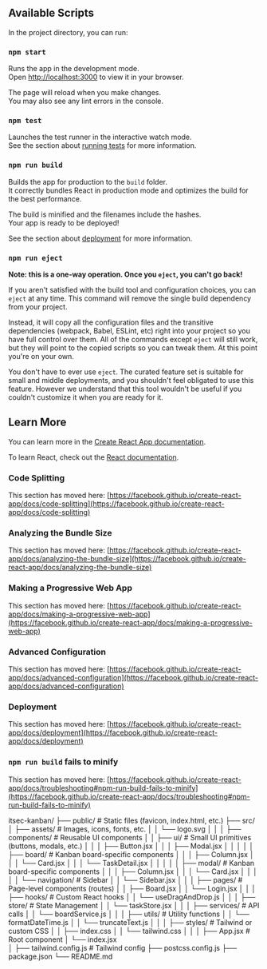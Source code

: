 ## Available Scripts

In the project directory, you can run:

### `npm start`

Runs the app in the development mode.\
Open [http://localhost:3000](http://localhost:3000) to view it in your browser.

The page will reload when you make changes.\
You may also see any lint errors in the console.

### `npm test`

Launches the test runner in the interactive watch mode.\
See the section about [running tests](https://facebook.github.io/create-react-app/docs/running-tests) for more information.

### `npm run build`

Builds the app for production to the `build` folder.\
It correctly bundles React in production mode and optimizes the build for the best performance.

The build is minified and the filenames include the hashes.\
Your app is ready to be deployed!

See the section about [deployment](https://facebook.github.io/create-react-app/docs/deployment) for more information.

### `npm run eject`

**Note: this is a one-way operation. Once you `eject`, you can't go back!**

If you aren't satisfied with the build tool and configuration choices, you can `eject` at any time. This command will remove the single build dependency from your project.

Instead, it will copy all the configuration files and the transitive dependencies (webpack, Babel, ESLint, etc) right into your project so you have full control over them. All of the commands except `eject` will still work, but they will point to the copied scripts so you can tweak them. At this point you're on your own.

You don't have to ever use `eject`. The curated feature set is suitable for small and middle deployments, and you shouldn't feel obligated to use this feature. However we understand that this tool wouldn't be useful if you couldn't customize it when you are ready for it.

## Learn More

You can learn more in the [Create React App documentation](https://facebook.github.io/create-react-app/docs/getting-started).

To learn React, check out the [React documentation](https://reactjs.org/).

### Code Splitting

This section has moved here: [https://facebook.github.io/create-react-app/docs/code-splitting](https://facebook.github.io/create-react-app/docs/code-splitting)

### Analyzing the Bundle Size

This section has moved here: [https://facebook.github.io/create-react-app/docs/analyzing-the-bundle-size](https://facebook.github.io/create-react-app/docs/analyzing-the-bundle-size)

### Making a Progressive Web App

This section has moved here: [https://facebook.github.io/create-react-app/docs/making-a-progressive-web-app](https://facebook.github.io/create-react-app/docs/making-a-progressive-web-app)

### Advanced Configuration

This section has moved here: [https://facebook.github.io/create-react-app/docs/advanced-configuration](https://facebook.github.io/create-react-app/docs/advanced-configuration)

### Deployment

This section has moved here: [https://facebook.github.io/create-react-app/docs/deployment](https://facebook.github.io/create-react-app/docs/deployment)

### `npm run build` fails to minify

This section has moved here: [https://facebook.github.io/create-react-app/docs/troubleshooting#npm-run-build-fails-to-minify](https://facebook.github.io/create-react-app/docs/troubleshooting#npm-run-build-fails-to-minify)


itsec-kanban/
├── public/                  # Static files (favicon, index.html, etc.)
├── src/
│   ├── assets/              # Images, icons, fonts, etc.
│   │   └── logo.svg
│   │
│   ├── components/          # Reusable UI components
│   │   ├── ui/              # Small UI primitives (buttons, modals, etc.)
│   │   │   ├── Button.jsx
│   │   │   ├── Modal.jsx
│   │   │
│   │   ├── board/           # Kanban board-specific components
│   │   │   ├── Column.jsx
│   │   │   └── Card.jsx
│   │   │   └── TaskDetail.jsx
│   │   │
│   │   ├── modal/           # Kanban board-specific components
│   │   │   ├── Column.jsx
│   │   │   └── Card.jsx
│   │   │
│   │   └── navigation/      # Sidebar
│   │       └── Sidebar.jsx
│   │
│   ├── pages/               # Page-level components (routes)
│   │   ├── Board.jsx
│   │   └── Login.jsx
│   │
│   ├── hooks/               # Custom React hooks
│   │   └── useDragAndDrop.js
│   │
│   ├── store/             # State Management
│   │   └── taskStore.jsx
│   │
│   ├── services/            # API calls
│   │   └── boardService.js
│   │
│   ├── utils/               # Utility functions
│   │   └── formatDateTime.js
│   │   └── truncateText.js
│   │
│   ├── styles/              # Tailwind or custom CSS
│   │   ├── index.css
│   │   └── tailwind.css
│   │
│   ├── App.jsx              # Root component
│   └── index.jsx           
│
├── tailwind.config.js       # Tailwind config
├── postcss.config.js
├── package.json
└── README.md